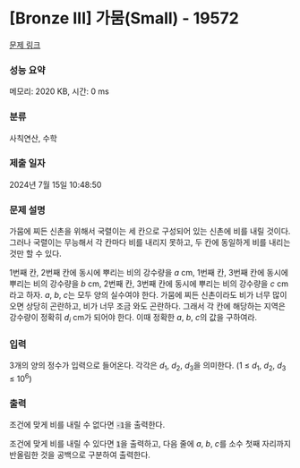 # [Bronze III] 가뭄(Small) - 19572 

[문제 링크](https://www.acmicpc.net/problem/19572) 

### 성능 요약

메모리: 2020 KB, 시간: 0 ms

### 분류

사칙연산, 수학

### 제출 일자

2024년 7월 15일 10:48:50

### 문제 설명

<p>가뭄에 찌든 신촌을 위해서 국렬이는 세 칸으로 구성되어 있는 신촌에 비를 내릴 것이다. 그러나 국렬이는 무능해서 각 칸마다 비를 내리지 못하고, 두 칸에 동일하게 비를 내리는 것만 할 수 있다.</p>

<p>1번째 칸, 2번째 칸에 동시에 뿌리는 비의 강수량을 <em>a</em> cm, 1번째 칸, 3번째 칸에 동시에 뿌리는 비의 강수량을 <em>b</em> cm, 2번째 칸, 3번째 칸에 동시에 뿌리는 비의 강수량을 <em>c</em> cm라고 하자. <em>a</em>, <em>b</em>, <em>c</em>는 모두 양의 실수여야 한다. 가뭄에 찌든 신촌이라도 비가 너무 많이 오면 상당히 곤란하고, 비가 너무 조금 와도 곤란하다. 그래서 각 칸에 해당하는 지역은 강수량이 정확히 <em>d<sub>i</sub></em> cm가 되어야 한다. 이때 정확한 <em>a</em>, <em>b</em>, <em>c</em>의 값을 구하여라.</p>

### 입력 

 <p>3개의 양의 정수가 입력으로 들어온다. 각각은 <em>d</em><sub>1</sub>, <em>d</em><sub>2</sub>, <em>d</em><sub>3</sub>을 의미한다. (1 ≤ <em>d</em><sub>1</sub>, <em>d</em><sub>2</sub>, <em>d</em><sub>3</sub> ≤ 10<sup>6</sup>)</p>

### 출력 

 <p>조건에 맞게 비를 내릴 수 없다면 <code><span style="background-color:#dddddd;">-1</span></code>을 출력한다.</p>

<p>조건에 맞게 비를 내릴 수 있다면 <code><span style="background-color:#dddddd;">1</span></code>을 출력하고, 다음 줄에 <i data-stringify-type="italic">a</i>, <i data-stringify-type="italic">b</i>, <i data-stringify-type="italic">c</i>를 소수 첫째 자리까지 반올림한 것을 공백으로 구분하여 출력한다.</p>


